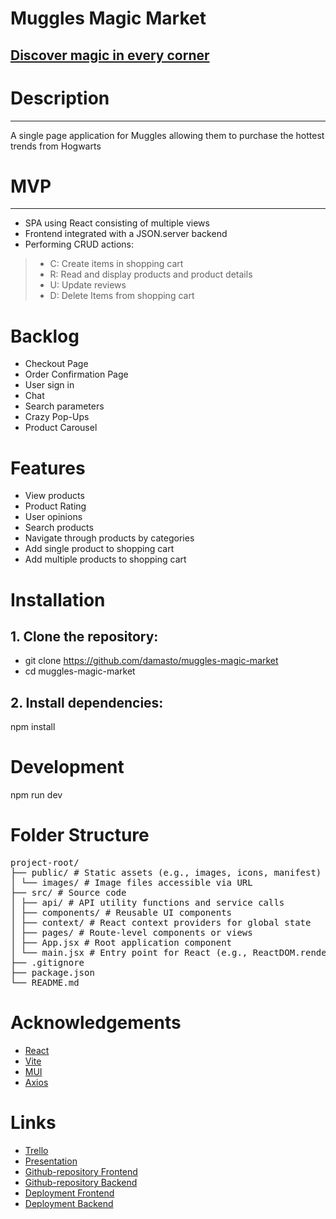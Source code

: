# Muggles Magic Market
[Discover magic in every corner](https://muggles-magic-market.netlify.app)
---

# Description
---
A single page application for Muggles allowing them to purchase the hottest trends from Hogwarts

# MVP
---
- SPA using React consisting of multiple views
- Frontend integrated with a JSON.server backend 
- Performing CRUD actions:
>- C: Create items in shopping cart
>- R: Read and display products and product details
>- U: Update reviews
>- D: Delete Items from shopping cart



# Backlog
- Checkout Page
- Order Confirmation Page
- User sign in 
- Chat
- Search parameters
- Crazy Pop-Ups
- Product Carousel 


# Features
- View products
- Product Rating
- User opinions
- Search products
- Navigate through products by categories
- Add single product to shopping cart
- Add multiple products to shopping cart

# Installation

## 1. Clone the repository:
- git clone https://github.com/damasto/muggles-magic-market
- cd muggles-magic-market

## 2. Install dependencies:
npm install

# Development
npm run dev


# Folder Structure
<pre>
project-root/
├── public/ # Static assets (e.g., images, icons, manifest) 
│ └── images/ # Image files accessible via URL 
├── src/ # Source code
│ ├── api/ # API utility functions and service calls
│ ├── components/ # Reusable UI components
│ ├── context/ # React context providers for global state
│ ├── pages/ # Route-level components or views
│ ├── App.jsx # Root application component
│ └── main.jsx # Entry point for React (e.g., ReactDOM.render)
├── .gitignore
├── package.json 
└── README.md
</pre>


# Acknowledgements
- [React](https://react.dev/)
- [Vite](https://vite.dev/)
- [MUI](https://mui.com/)
- [Axios](https://axios-http.com/)


# Links

- [Trello](https://trello.com/b/8tdMbXSx/muggles-magic-market)
- [Presentation](https://www.canva.com/design/DAGniqYXhS0/xbcJN-zhkp30Mwd_-Xz3dA/view?utm_content=DAGniqYXhS0&utm_campaign=designshare&utm_medium=link2&utm_source=uniquelinks&utlId=h6eecd22586)
- [Github-repository Frontend](https://github.com/damasto/muggles-magic-market)
- [Github-repository Backend](https://github.com/angeleVG/magic-shop-backend)
- [Deployment Frontend](https://muggles-magic-market.netlify.app)
- [Deployment Backend](https://muggles-magic-market.netlify.app)